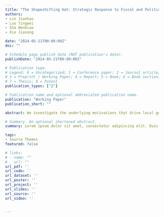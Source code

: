 ```yaml
---
title: "The Shapeshifting Hat: Strategic Response to Fiscal and Political Incentives of Chinese National Poor Counties"
authors:
- Lin Jianhao
- Luo Tingwei
- Sha Wenbiao
- Xie Jiasong

date: "2024-05-21T00:00:00Z"
doi: ""

# Schedule page publish date (NOT publication's date).
publishDate: "2024-05-21T00:00:00Z"

# Publication type.
# Legend: 0 = Uncategorized; 1 = Conference paper; 2 = Journal article;
# 3 = Preprint / Working Paper; 4 = Report; 5 = Book; 6 = Book section;
# 7 = Thesis; 8 = Patent
publication_types: ["2"]

# Publication name and optional abbreviated publication name.
publication: "Working Paper"
publication_short: ""

abstract: We investigate the underlying motivations that drive local governments to manipulate GDP figures in the Chinese context of National Poor County (NPC) designation and cancellation. Using a county-year panel that combines satellite nightlight data with self-reported GDP statistics, we document that, compared to counties that were never designated, being selected as an NPC in 2011, which involves substantial fiscal transfers, is associated with a greater degree of GDP underreporting in the year of designation, suggesting a response to fiscal incentives. This underreporting effect is more pronounced for counties with worse fiscal conditions. We also find that national poor counties would overreport GDP figures to a greater degree since 2016, after the central government set poverty eradication by 2020 as a non-negotiable task, suggesting a response to political incentives. This overreporting effect appears to be persistent, exists only in provinces that lack statistical self-discipline, and can be mitigated by central statistical supervision, thus addressing the principal-agent problem. Our results are unlikely to be driven by differences in tenure years or individual characteristics of county political leaders.

# Summary. An optional shortened abstract.
summary: Lorem ipsum dolor sit amet, consectetur adipiscing elit. Duis posuere tellus ac convallis placerat. Proin tincidunt magna sed ex sollicitudin condimentum.

tags:
- Source Themes
featured: false

# links:
# - name: ""
#   url: ""
url_pdf: ''
url_code: ''
url_dataset: ''
url_poster: ''
url_project: ''
url_slides: ''
url_source: ''
url_video: ''


---
```


